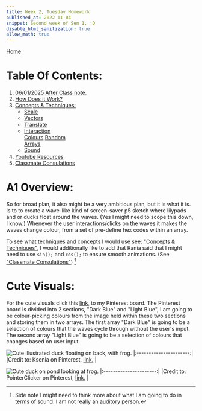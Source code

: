 ```yaml
---
title: Week 2, Tuesday Homework
published_at: 2022-11-04
snippet: Second week of Sem 1. :D
disable_html_sanitization: true
allow_math: true
---
```


[Home](https://cclanchublo6.deno.dev/)

# Table Of Contents:

1. [06/01/2025 After Class note.](#)
2. [How Does it Work?](#)
3. [Concepts & Techniques:](#)
   - [Scale](#)
   - [Vectors](#)
   - [Translate](#)
   - [Interaction](#)  
      [Colours](#)
     [Random](#)  
      [Arrays](#)
   - [Sound](#)
4. [Youtube Resources](#)
5. [Classmate Consulations](#)

# A1 Overview:

So for broad plan, it also might be a very ambitious plan, but it is what it is. Is to to create a wave-like kind of screen-saver p5 sketch where lilypads and or ducks float around the waves. (Yes I might need to scope this down, I know.) Whenever the user interactions/clicks on the waves it makes the waves change colour, from a set of pre-define hex codes within an array.

To see what techniques and concepts I would use see: ["Concepts & Techniques"](https://cclanchublo6.deno.dev/third-blog-post#concepts--techniques), I would additionally like to add that Rania said that I might need to use `sin();` and `cos();` to ensure smooth animations. (See ["Classmate Consulations"](https://cclanchublo6.deno.dev/third-blog-post#classmate-consulations)) [^1]

# Cute Visuals:

For the cute visuals click this [link,](https://pin.it/4l2Y3nUXe) to my Pinterest board. The Pinterest board is divided into 2 sections, "Dark Blue" and "Light Blue", I am going to be colour-picking colours from the image held within these two sections and storing them in two arrays. The first array "Dark Blue" is going to be a selection of colours that the waves cycle through without the user's input. The second array "Light Blue" is going to be a selection of colours that changes based on user input.

![Cute Illustrated duck floating on back, with frog.](DUck-1.jpg)
|:----------------------:|
|Credit to: Ksenia on Pinterest, [link.](https://pin.it/2RsGsiq26) |

![Cute duck on pond looking at frog.](duck%202.jpg)
|:----------------------:|
|Credit to: PointerClicker on Pinterest, [link.](https://pin.it/1XA6EpW0o) |

[^1]: Side note I might need to think more about what I am going to do in terms of sound. I am not really an auditory person.
